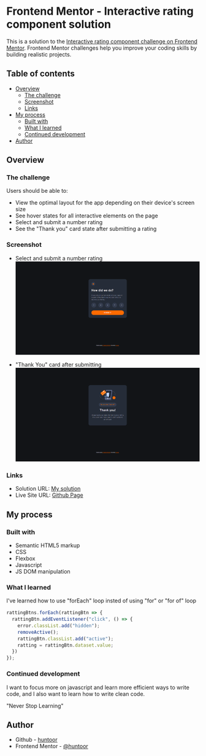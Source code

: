# Frontend Mentor - Interactive rating component solution

This is a solution to the [Interactive rating component challenge on Frontend Mentor](https://www.frontendmentor.io/challenges/interactive-rating-component-koxpeBUmI). Frontend Mentor challenges help you improve your coding skills by building realistic projects. 

## Table of contents

- [Overview](#overview)
  - [The challenge](#the-challenge)
  - [Screenshot](#screenshot)
  - [Links](#links)
- [My process](#my-process)
  - [Built with](#built-with)
  - [What I learned](#what-i-learned)
  - [Continued development](#continued-development)
- [Author](#author)

## Overview

### The challenge

Users should be able to:

- View the optimal layout for the app depending on their device's screen size
- See hover states for all interactive elements on the page
- Select and submit a number rating
- See the "Thank you" card state after submitting a rating

### Screenshot

- Select and submit a number rating
![](./images/screenshot1.png)

- "Thank You" card after submitting
![](./images/screenshot2.png)

### Links

- Solution URL: [My solution](https://github.com/huntoor/interactive-rating-component-main)
- Live Site URL: [Github Page](https://huntoor.github.io/interactive-rating-component-main)

## My process

### Built with

- Semantic HTML5 markup
- CSS
- Flexbox
- Javascript
- JS DOM manipulation

### What I learned

I've learned how to use "forEach" loop insted of using "for" or "for of" loop

```js
rattingBtns.forEach(rattingBtn => {
  rattingBtn.addEventListener("click", () => {
    error.classList.add("hidden");
    removeActive();
    rattingBtn.classList.add("active");
    ratting = rattingBtn.dataset.value;
  })
});
```

### Continued development

I want to focus more on javascript and learn more efficient ways to write code, and I also want to learn how to write clean code.

"Never Stop Learning"

## Author

- Github - [huntoor](https://github.com/huntoor)
- Frontend Mentor - [@huntoor](https://www.frontendmentor.io/profile/huntoor)